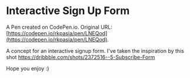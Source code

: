 # Interactive Sign Up Form

A Pen created on CodePen.io. Original URL: [https://codepen.io/rkpasia/pen/LNEQod](https://codepen.io/rkpasia/pen/LNEQod).

A concept for an interactive signup form. I've taken the inspiration by this shot https://dribbble.com/shots/2372516--5-Subscribe-Form

Hope you enjoy :)